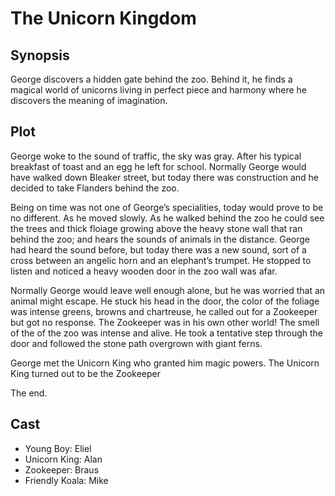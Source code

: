 # The Unicorn Kingdom

## Synopsis


George discovers a hidden gate behind the zoo.
Behind it, he finds a magical world of unicorns living in perfect piece and harmony where he discovers the meaning of imagination.

## Plot

George woke to the sound of traffic, the sky was gray.
After his typical breakfast of toast and an egg he left for school.
Normally George would have walked down Bleaker street, but today there was construction and he decided to take Flanders behind the zoo.

Being on time was not one of George’s specialities, today would prove to be no different.
As he moved slowly.
As he walked behind the zoo he could see the trees and thick floiage growing above the heavy stone wall that ran behind the zoo; and hears the sounds of animals in the distance.
George had heard the sound before, but today there was a new sound, sort of a cross between an angelic horn and an elephant’s trumpet.
He stopped to listen and noticed a heavy wooden door in the zoo wall was afar.

Normally George would leave well enough alone, but he was worried that an animal might escape.
He stuck his head in the door, the color of the foliage was intense greens, browns and chartreuse, he called out for a Zookeeper but got no response.
The Zookeeper was in his own other world!
The smell of the of the zoo was intense and alive.
He took a tentative step through the door and followed the stone path overgrown with giant ferns.

George met the Unicorn King who granted him magic powers.
The Unicorn King turned out to be the Zookeeper

The end.

## Cast

* Young Boy: Eliel
* Unicorn King: Alan
* Zookeeper: Braus
* Friendly Koala: Mike
